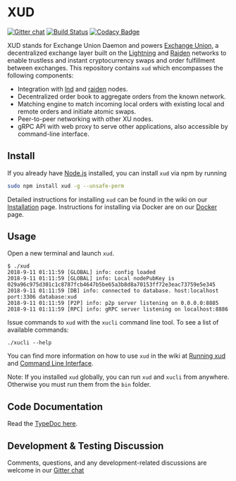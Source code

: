 # XUD

[![Gitter chat](https://img.shields.io/badge/chat-on%20gitter-rose.svg)](https://gitter.im/exchangeunion/Lobby)
[![Build Status](https://travis-ci.org/ExchangeUnion/xud.svg?branch=master)](https://travis-ci.org/ExchangeUnion/xud)
[![Codacy Badge](https://api.codacy.com/project/badge/Grade/87238907485845eb879bd61c65561775)](https://www.codacy.com/app/sangaman/xud?utm_source=github.com&amp;utm_medium=referral&amp;utm_content=ExchangeUnion/xud&amp;utm_campaign=Badge_Grade)

XUD stands for Exchange Union Daemon and powers [Exchange Union](https://www.exchangeunion.com/), a decentralized exchange layer built on the [Lightning](http://lightning.network/) and [Raiden](https://raiden.network/) networks to enable trustless and instant cryptocurrency swaps and order fulfillment between exchanges. This repository contains `xud` which encompasses the following components:

* Integration with [lnd](https://github.com/lightningnetwork/lnd) and [raiden](https://github.com/raiden-network/raiden) nodes.
* Decentralized order book to aggregate orders from the known network.
* Matching engine to match incoming local orders with existing local and remote orders and initiate atomic swaps.
* Peer-to-peer networking with other XU nodes.
* gRPC API with web proxy to serve other applications, also accessible by command-line interface.

## Install

If you already have [Node.js](https://nodejs.org/en/download/) installed, you can install `xud` via npm by running

```bash
sudo npm install xud -g --unsafe-perm
```

Detailed instructions for installing `xud` can be found in the wiki on our [Installation](https://github.com/ExchangeUnion/xud/wiki/Installation) page. Instructions for installing via Docker are on our [Docker](https://github.com/ExchangeUnion/xud/wiki/Docker) page.

## Usage

Open a new terminal and launch `xud`. 

```
$ ./xud
2018-9-11 01:11:59 [GLOBAL] info: config loaded
2018-9-11 01:11:59 [GLOBAL] info: Local nodePubKey is 029a96c975d301c1c8787fcb4647b5be65a3b8d8a70153ff72e3eac73759e5e345
2018-9-11 01:11:59 [DB] info: connected to database. host:localhost port:3306 database:xud
2018-9-11 01:11:59 [P2P] info: p2p server listening on 0.0.0.0:8885
2018-9-11 01:11:59 [RPC] info: gRPC server listening on localhost:8886
```

Issue commands to `xud` with the `xucli` command line tool. To see a list of available commands:

```
./xucli --help
```

You can find more information on how to use `xud` in the wiki at [Running xud](https://github.com/ExchangeUnion/xud/wiki/Running-xud) and [Command Line Interface](https://github.com/ExchangeUnion/xud/wiki/Command-Line-Interface).

Note: If you installed `xud` globally, you can run `xud` and `xucli` from anywhere. Otherwise you must run them from the `bin` folder.

## Code Documentation

Read the [TypeDoc here](https://exchangeunion.github.io/xud-typedoc/).

## Development & Testing Discussion

Comments, questions, and any development-related discussions are welcome in our [Gitter chat](https://gitter.im/exchangeunion/Lobby)

